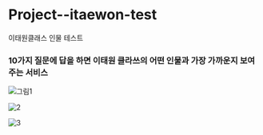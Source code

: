 # Project--itaewon-test
이태원클래스 인물 테스트

### 10가지 질문에 답을 하면 이태원 클라쓰의 어떤 인물과 가장 가까운지 보여주는 서비스

![그림1](https://user-images.githubusercontent.com/68365881/93418987-94c00480-f8e6-11ea-8863-f9786e290563.png)

![2](https://user-images.githubusercontent.com/68365881/93419020-a5707a80-f8e6-11ea-8be7-1971a289945c.png)

![3](https://user-images.githubusercontent.com/68365881/93419071-c89b2a00-f8e6-11ea-91bf-e0b7302226bb.png)
